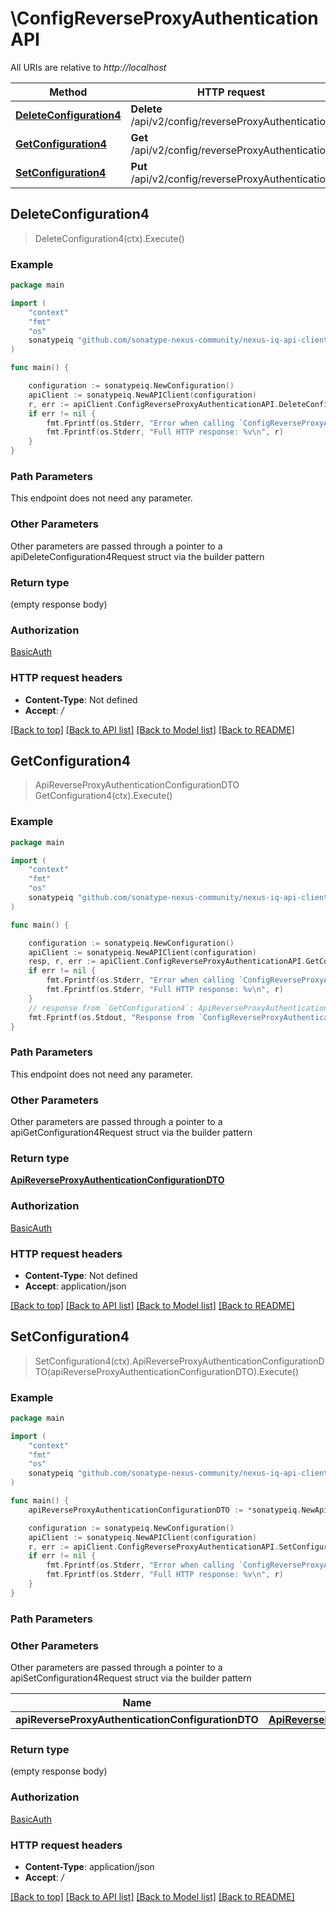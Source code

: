 # \ConfigReverseProxyAuthenticationAPI

All URIs are relative to *http://localhost*

Method | HTTP request | Description
------------- | ------------- | -------------
[**DeleteConfiguration4**](ConfigReverseProxyAuthenticationAPI.md#DeleteConfiguration4) | **Delete** /api/v2/config/reverseProxyAuthentication | 
[**GetConfiguration4**](ConfigReverseProxyAuthenticationAPI.md#GetConfiguration4) | **Get** /api/v2/config/reverseProxyAuthentication | 
[**SetConfiguration4**](ConfigReverseProxyAuthenticationAPI.md#SetConfiguration4) | **Put** /api/v2/config/reverseProxyAuthentication | 



## DeleteConfiguration4

> DeleteConfiguration4(ctx).Execute()



### Example

```go
package main

import (
    "context"
    "fmt"
    "os"
    sonatypeiq "github.com/sonatype-nexus-community/nexus-iq-api-client-go"
)

func main() {

    configuration := sonatypeiq.NewConfiguration()
    apiClient := sonatypeiq.NewAPIClient(configuration)
    r, err := apiClient.ConfigReverseProxyAuthenticationAPI.DeleteConfiguration4(context.Background()).Execute()
    if err != nil {
        fmt.Fprintf(os.Stderr, "Error when calling `ConfigReverseProxyAuthenticationAPI.DeleteConfiguration4``: %v\n", err)
        fmt.Fprintf(os.Stderr, "Full HTTP response: %v\n", r)
    }
}
```

### Path Parameters

This endpoint does not need any parameter.

### Other Parameters

Other parameters are passed through a pointer to a apiDeleteConfiguration4Request struct via the builder pattern


### Return type

 (empty response body)

### Authorization

[BasicAuth](../README.md#BasicAuth)

### HTTP request headers

- **Content-Type**: Not defined
- **Accept**: */*

[[Back to top]](#) [[Back to API list]](../README.md#documentation-for-api-endpoints)
[[Back to Model list]](../README.md#documentation-for-models)
[[Back to README]](../README.md)


## GetConfiguration4

> ApiReverseProxyAuthenticationConfigurationDTO GetConfiguration4(ctx).Execute()



### Example

```go
package main

import (
    "context"
    "fmt"
    "os"
    sonatypeiq "github.com/sonatype-nexus-community/nexus-iq-api-client-go"
)

func main() {

    configuration := sonatypeiq.NewConfiguration()
    apiClient := sonatypeiq.NewAPIClient(configuration)
    resp, r, err := apiClient.ConfigReverseProxyAuthenticationAPI.GetConfiguration4(context.Background()).Execute()
    if err != nil {
        fmt.Fprintf(os.Stderr, "Error when calling `ConfigReverseProxyAuthenticationAPI.GetConfiguration4``: %v\n", err)
        fmt.Fprintf(os.Stderr, "Full HTTP response: %v\n", r)
    }
    // response from `GetConfiguration4`: ApiReverseProxyAuthenticationConfigurationDTO
    fmt.Fprintf(os.Stdout, "Response from `ConfigReverseProxyAuthenticationAPI.GetConfiguration4`: %v\n", resp)
}
```

### Path Parameters

This endpoint does not need any parameter.

### Other Parameters

Other parameters are passed through a pointer to a apiGetConfiguration4Request struct via the builder pattern


### Return type

[**ApiReverseProxyAuthenticationConfigurationDTO**](ApiReverseProxyAuthenticationConfigurationDTO.md)

### Authorization

[BasicAuth](../README.md#BasicAuth)

### HTTP request headers

- **Content-Type**: Not defined
- **Accept**: application/json

[[Back to top]](#) [[Back to API list]](../README.md#documentation-for-api-endpoints)
[[Back to Model list]](../README.md#documentation-for-models)
[[Back to README]](../README.md)


## SetConfiguration4

> SetConfiguration4(ctx).ApiReverseProxyAuthenticationConfigurationDTO(apiReverseProxyAuthenticationConfigurationDTO).Execute()



### Example

```go
package main

import (
    "context"
    "fmt"
    "os"
    sonatypeiq "github.com/sonatype-nexus-community/nexus-iq-api-client-go"
)

func main() {
    apiReverseProxyAuthenticationConfigurationDTO := *sonatypeiq.NewApiReverseProxyAuthenticationConfigurationDTO() // ApiReverseProxyAuthenticationConfigurationDTO |  (optional)

    configuration := sonatypeiq.NewConfiguration()
    apiClient := sonatypeiq.NewAPIClient(configuration)
    r, err := apiClient.ConfigReverseProxyAuthenticationAPI.SetConfiguration4(context.Background()).ApiReverseProxyAuthenticationConfigurationDTO(apiReverseProxyAuthenticationConfigurationDTO).Execute()
    if err != nil {
        fmt.Fprintf(os.Stderr, "Error when calling `ConfigReverseProxyAuthenticationAPI.SetConfiguration4``: %v\n", err)
        fmt.Fprintf(os.Stderr, "Full HTTP response: %v\n", r)
    }
}
```

### Path Parameters



### Other Parameters

Other parameters are passed through a pointer to a apiSetConfiguration4Request struct via the builder pattern


Name | Type | Description  | Notes
------------- | ------------- | ------------- | -------------
 **apiReverseProxyAuthenticationConfigurationDTO** | [**ApiReverseProxyAuthenticationConfigurationDTO**](ApiReverseProxyAuthenticationConfigurationDTO.md) |  | 

### Return type

 (empty response body)

### Authorization

[BasicAuth](../README.md#BasicAuth)

### HTTP request headers

- **Content-Type**: application/json
- **Accept**: */*

[[Back to top]](#) [[Back to API list]](../README.md#documentation-for-api-endpoints)
[[Back to Model list]](../README.md#documentation-for-models)
[[Back to README]](../README.md)

